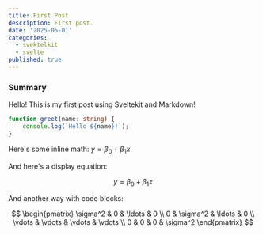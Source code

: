 ```yaml
---
title: First Post
description: First post.
date: '2025-05-01'
categories:
  - svektelkit
  - svelte
published: true
---
```


### Summary

Hello! This is my first post using Sveltekit and Markdown!

```ts
function greet(name: string) {
	console.log(`Hello ${name}!`);
}
```

Here's some inline math: $y=\beta_0 + \beta_1 x$

And here's a display equation:

$$
y=\beta_0 + \beta_1 x
$$

And another way with code blocks:

$$
\begin{pmatrix}
\sigma^2 & 0 & \ldots & 0 \\
0 & \sigma^2 & \ldots & 0 \\
\vdots & \vdots & \vdots & \vdots \\
0 & 0 & 0 & \sigma^2
\end{pmatrix}
$$
